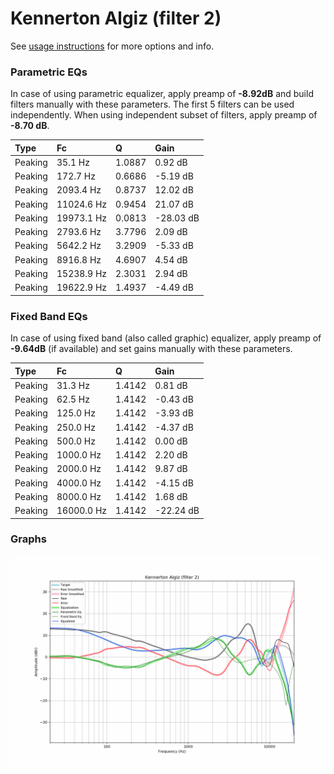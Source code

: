 # Kennerton Algiz (filter 2)
See [usage instructions](https://github.com/jaakkopasanen/AutoEq#usage) for more options and info.

### Parametric EQs
In case of using parametric equalizer, apply preamp of **-8.92dB** and build filters manually
with these parameters. The first 5 filters can be used independently.
When using independent subset of filters, apply preamp of **-8.70 dB**.

| Type    | Fc         |      Q | Gain      |
|:--------|:-----------|:-------|:----------|
| Peaking | 35.1 Hz    | 1.0887 | 0.92 dB   |
| Peaking | 172.7 Hz   | 0.6686 | -5.19 dB  |
| Peaking | 2093.4 Hz  | 0.8737 | 12.02 dB  |
| Peaking | 11024.6 Hz | 0.9454 | 21.07 dB  |
| Peaking | 19973.1 Hz | 0.0813 | -28.03 dB |
| Peaking | 2793.6 Hz  | 3.7796 | 2.09 dB   |
| Peaking | 5642.2 Hz  | 3.2909 | -5.33 dB  |
| Peaking | 8916.8 Hz  | 4.6907 | 4.54 dB   |
| Peaking | 15238.9 Hz | 2.3031 | 2.94 dB   |
| Peaking | 19622.9 Hz | 1.4937 | -4.49 dB  |

### Fixed Band EQs
In case of using fixed band (also called graphic) equalizer, apply preamp of **-9.64dB**
(if available) and set gains manually with these parameters.

| Type    | Fc         |      Q | Gain      |
|:--------|:-----------|:-------|:----------|
| Peaking | 31.3 Hz    | 1.4142 | 0.81 dB   |
| Peaking | 62.5 Hz    | 1.4142 | -0.43 dB  |
| Peaking | 125.0 Hz   | 1.4142 | -3.93 dB  |
| Peaking | 250.0 Hz   | 1.4142 | -4.37 dB  |
| Peaking | 500.0 Hz   | 1.4142 | 0.00 dB   |
| Peaking | 1000.0 Hz  | 1.4142 | 2.20 dB   |
| Peaking | 2000.0 Hz  | 1.4142 | 9.87 dB   |
| Peaking | 4000.0 Hz  | 1.4142 | -4.15 dB  |
| Peaking | 8000.0 Hz  | 1.4142 | 1.68 dB   |
| Peaking | 16000.0 Hz | 1.4142 | -22.24 dB |

### Graphs
![](./Kennerton%20Algiz%20(filter%202).png)